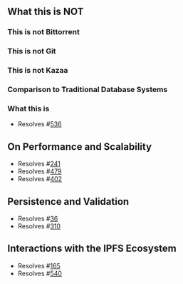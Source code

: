 ## What this is NOT
### This is not Bittorrent
### This is not Git
### This is not Kazaa
### Comparison to Traditional Database Systems

### What this is

* Resolves #[536](https://github.com/orbitdb/orbit-db/issues/536)

## On Performance and Scalability

* Resolves #[241](https://github.com/orbitdb/orbit-db/issues/241)
* Resolves #[479](https://github.com/orbitdb/orbit-db/issues/479)
* Resolves #[402](https://github.com/orbitdb/orbit-db/issues/402)

## Persistence and Validation

* Resolves #[36](https://github.com/orbitdb/orbit-db/issues/36)
* Resolves #[310](https://github.com/orbitdb/orbit-db/issues/310)

## Interactions with the IPFS Ecosystem

* Resolves #[165](https://github.com/orbitdb/orbit-db/issues/165)
* Resolves #[540](https://github.com/orbitdb/orbit-db/issues/540)
